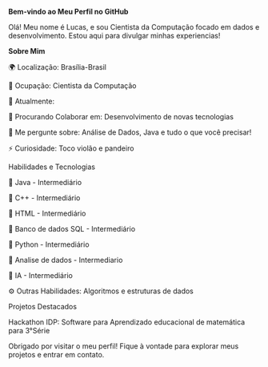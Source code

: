 **Bem-vindo ao Meu Perfil no GitHub**

Olá! Meu nome é Lucas, e sou Cientista da Computação focado em dados e desenvolvimento. Estou aqui para divulgar minhas experiencias!

**Sobre Mim**

🌍 Localização: Brasília-Brasil

💼 Ocupação: Cientista da Computação

🌱 Atualmente: 

👯 Procurando Colaborar em: Desenvolvimento de novas tecnologias

💬 Me pergunte sobre: Análise de Dados, Java e tudo o que você precisar!

⚡ Curiosidade: Toco violão e pandeiro

Habilidades e Tecnologias

📱 Java - Intermediário

📱 C++ - Intermediário

📱 HTML - Intermediário

📱 Banco de dados SQL - Intermediário

📱 Python - Intermediário

📱 Analise de dados - Intermediario

📱 IA - Intermediário


⚙️ Outras Habilidades: Algoritmos e estruturas de dados

Projetos Destacados

Hackathon IDP: Software para Aprendizado educacional de matemática para 3°Série

Obrigado por visitar o meu perfil! Fique à vontade para explorar meus projetos e entrar em contato.
